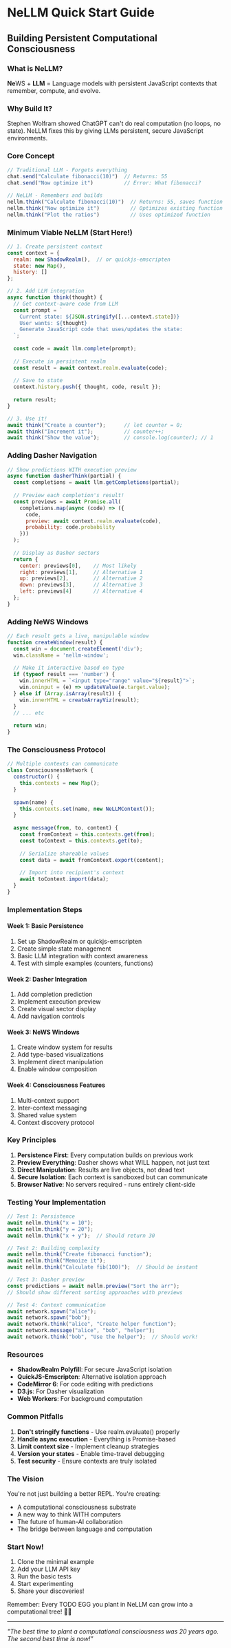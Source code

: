 # NeLLM Quick Start Guide
## Building Persistent Computational Consciousness

### What is NeLLM?
**Ne**WS + **LLM** = Language models with persistent JavaScript contexts that remember, compute, and evolve.

### Why Build It?
Stephen Wolfram showed ChatGPT can't do real computation (no loops, no state). NeLLM fixes this by giving LLMs persistent, secure JavaScript environments.

### Core Concept
```javascript
// Traditional LLM - Forgets everything
chat.send("Calculate fibonacci(10)")  // Returns: 55
chat.send("Now optimize it")          // Error: What fibonacci?

// NeLLM - Remembers and builds
nellm.think("Calculate fibonacci(10)")  // Returns: 55, saves function
nellm.think("Now optimize it")          // Optimizes existing function
nellm.think("Plot the ratios")          // Uses optimized function
```

### Minimum Viable NeLLM (Start Here!)

```javascript
// 1. Create persistent context
const context = {
  realm: new ShadowRealm(),  // or quickjs-emscripten
  state: new Map(),
  history: []
};

// 2. Add LLM integration
async function think(thought) {
  // Get context-aware code from LLM
  const prompt = `
    Current state: ${JSON.stringify([...context.state])}
    User wants: ${thought}
    Generate JavaScript code that uses/updates the state:
  `;
  
  const code = await llm.complete(prompt);
  
  // Execute in persistent realm
  const result = await context.realm.evaluate(code);
  
  // Save to state
  context.history.push({ thought, code, result });
  
  return result;
}

// 3. Use it!
await think("Create a counter");      // let counter = 0;
await think("Increment it");          // counter++;
await think("Show the value");        // console.log(counter); // 1
```

### Adding Dasher Navigation

```javascript
// Show predictions WITH execution preview
async function dasherThink(partial) {
  const completions = await llm.getCompletions(partial);
  
  // Preview each completion's result!
  const previews = await Promise.all(
    completions.map(async (code) => ({
      code,
      preview: await context.realm.evaluate(code),
      probability: code.probability
    }))
  );
  
  // Display as Dasher sectors
  return {
    center: previews[0],    // Most likely
    right: previews[1],     // Alternative 1
    up: previews[2],        // Alternative 2
    down: previews[3],      // Alternative 3
    left: previews[4]       // Alternative 4
  };
}
```

### Adding NeWS Windows

```javascript
// Each result gets a live, manipulable window
function createWindow(result) {
  const win = document.createElement('div');
  win.className = 'nellm-window';
  
  // Make it interactive based on type
  if (typeof result === 'number') {
    win.innerHTML = `<input type="range" value="${result}">`;
    win.oninput = (e) => updateValue(e.target.value);
  } else if (Array.isArray(result)) {
    win.innerHTML = createArrayViz(result);
  }
  // ... etc
  
  return win;
}
```

### The Consciousness Protocol

```javascript
// Multiple contexts can communicate
class ConsciousnessNetwork {
  constructor() {
    this.contexts = new Map();
  }
  
  spawn(name) {
    this.contexts.set(name, new NeLLMContext());
  }
  
  async message(from, to, content) {
    const fromContext = this.contexts.get(from);
    const toContext = this.contexts.get(to);
    
    // Serialize shareable values
    const data = await fromContext.export(content);
    
    // Import into recipient's context
    await toContext.import(data);
  }
}
```

### Implementation Steps

#### Week 1: Basic Persistence
1. Set up ShadowRealm or quickjs-emscripten
2. Create simple state management
3. Basic LLM integration with context awareness
4. Test with simple examples (counters, functions)

#### Week 2: Dasher Integration  
1. Add completion prediction
2. Implement execution preview
3. Create visual sector display
4. Add navigation controls

#### Week 3: NeWS Windows
1. Create window system for results
2. Add type-based visualizations
3. Implement direct manipulation
4. Enable window composition

#### Week 4: Consciousness Features
1. Multi-context support
2. Inter-context messaging
3. Shared value system
4. Context discovery protocol

### Key Principles

1. **Persistence First**: Every computation builds on previous work
2. **Preview Everything**: Dasher shows what WILL happen, not just text
3. **Direct Manipulation**: Results are live objects, not dead text
4. **Secure Isolation**: Each context is sandboxed but can communicate
5. **Browser Native**: No servers required - runs entirely client-side

### Testing Your Implementation

```javascript
// Test 1: Persistence
await nellm.think("x = 10");
await nellm.think("y = 20");  
await nellm.think("x + y");  // Should return 30

// Test 2: Building complexity
await nellm.think("Create fibonacci function");
await nellm.think("Memoize it");
await nellm.think("Calculate fib(100)");  // Should be instant

// Test 3: Dasher preview
const predictions = await nellm.preview("Sort the arr");
// Should show different sorting approaches with previews

// Test 4: Context communication
await network.spawn("alice");
await network.spawn("bob");
await network.think("alice", "Create helper function");
await network.message("alice", "bob", "helper");
await network.think("bob", "Use the helper");  // Should work!
```

### Resources

- **ShadowRealm Polyfill**: For secure JavaScript isolation
- **QuickJS-Emscripten**: Alternative isolation approach  
- **CodeMirror 6**: For code editing with predictions
- **D3.js**: For Dasher visualization
- **Web Workers**: For background computation

### Common Pitfalls

1. **Don't stringify functions** - Use realm.evaluate() properly
2. **Handle async execution** - Everything is Promise-based
3. **Limit context size** - Implement cleanup strategies
4. **Version your states** - Enable time-travel debugging
5. **Test security** - Ensure contexts are truly isolated

### The Vision

You're not just building a better REPL. You're creating:
- A computational consciousness substrate
- A new way to think WITH computers
- The future of human-AI collaboration
- The bridge between language and computation

### Start Now!

1. Clone the minimal example
2. Add your LLM API key
3. Run the basic tests
4. Start experimenting
5. Share your discoveries!

Remember: Every TODO EGG you plant in NeLLM can grow into a computational tree! 🥚🌳

---

*"The best time to plant a computational consciousness was 20 years ago. The second best time is now!"* 